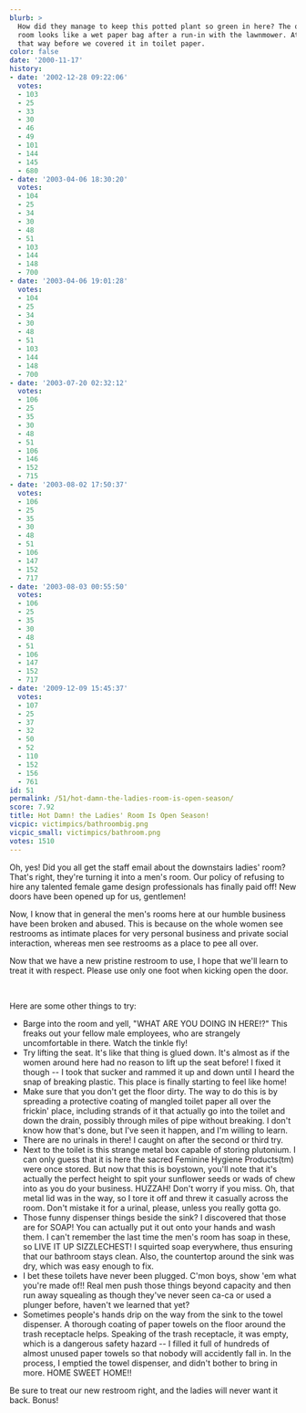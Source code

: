 ```yaml
---
blurb: >
  How did they manage to keep this potted plant so green in here? The one in the men's
  room looks like a wet paper bag after a run-in with the lawnmower. At least it looked
  that way before we covered it in toilet paper.
color: false
date: '2000-11-17'
history:
- date: '2002-12-28 09:22:06'
  votes:
  - 103
  - 25
  - 33
  - 30
  - 46
  - 49
  - 101
  - 144
  - 145
  - 680
- date: '2003-04-06 18:30:20'
  votes:
  - 104
  - 25
  - 34
  - 30
  - 48
  - 51
  - 103
  - 144
  - 148
  - 700
- date: '2003-04-06 19:01:28'
  votes:
  - 104
  - 25
  - 34
  - 30
  - 48
  - 51
  - 103
  - 144
  - 148
  - 700
- date: '2003-07-20 02:32:12'
  votes:
  - 106
  - 25
  - 35
  - 30
  - 48
  - 51
  - 106
  - 146
  - 152
  - 715
- date: '2003-08-02 17:50:37'
  votes:
  - 106
  - 25
  - 35
  - 30
  - 48
  - 51
  - 106
  - 147
  - 152
  - 717
- date: '2003-08-03 00:55:50'
  votes:
  - 106
  - 25
  - 35
  - 30
  - 48
  - 51
  - 106
  - 147
  - 152
  - 717
- date: '2009-12-09 15:45:37'
  votes:
  - 107
  - 25
  - 37
  - 32
  - 50
  - 52
  - 110
  - 152
  - 156
  - 761
id: 51
permalink: /51/hot-damn-the-ladies-room-is-open-season/
score: 7.92
title: Hot Damn! the Ladies' Room Is Open Season!
vicpic: victimpics/bathroombig.png
vicpic_small: victimpics/bathroom.png
votes: 1510
---
```


Oh, yes! Did you all get the staff email about the downstairs ladies'
room? That's right, they're turning it into a men's room. Our policy of
refusing to hire any talented female game design professionals has
finally paid off! New doors have been opened up for us, gentlemen!

Now, I know that in general the men's rooms here at our humble business
have been broken and abused. This is because on the whole women see
restrooms as intimate places for very personal business and private
social interaction, whereas men see restrooms as a place to pee all
over.

Now that we have a new pristine restroom to use, I hope that we'll learn
to treat it with respect. Please use only one foot when kicking open the
door.

&nbsp;

Here are some other things to try:

-   Barge into the room and yell, "WHAT ARE YOU DOING IN HERE!?" This
    freaks out your fellow male employees, who are strangely
    uncomfortable in there. Watch the tinkle fly!
-   Try lifting the seat. It's like that thing is glued down. It's
    almost as if the women around here had no reason to lift up the seat
    before! I fixed it though -- I took that sucker and rammed it up and
    down until I heard the snap of breaking plastic. This place is
    finally starting to feel like home!
-   Make sure that you don't get the floor dirty. The way to do this is
    by spreading a protective coating of mangled toilet paper all over
    the frickin' place, including strands of it that actually go into
    the toilet and down the drain, possibly through miles of pipe
    without breaking. I don't know how that's done, but I've seen it
    happen, and I'm willing to learn.
-   There are no urinals in there! I caught on after the second or
    third try.
-   Next to the toilet is this strange metal box capable of
    storing plutonium. I can only guess that it is here the sacred
    Feminine Hygiene Products(tm) were once stored. But now that this is
    boystown, you'll note that it's actually the perfect height to spit
    your sunflower seeds or wads of chew into as you do your business.
    HUZZAH! Don't worry if you miss. Oh, that metal lid was in the way,
    so I tore it off and threw it casually across the room. Don't
    mistake it for a urinal, please, unless you really gotta go.
-   Those funny dispenser things beside the sink? I discovered that
    those are for SOAP! You can actually put it out onto your hands and
    wash them. I can't remember the last time the men's room has soap in
    these, so LIVE IT UP SIZZLECHEST! I squirted soap everywhere, thus
    ensuring that our bathroom stays clean. Also, the countertop around
    the sink was dry, which was easy enough to fix.
-   I bet these toilets have never been plugged. C'mon boys, show 'em
    what you're made of!! Real men push those things beyond capacity and
    then run away squealing as though they've never seen ca-ca or used a
    plunger before, haven't we learned that yet?
-   Sometimes people's hands drip on the way from the sink to the
    towel dispenser. A thorough coating of paper towels on the floor
    around the trash receptacle helps. Speaking of the trash receptacle,
    it was empty, which is a dangerous safety hazard -- I filled it full
    of hundreds of almost unused paper towels so that nobody will
    accidently fall in. In the process, I emptied the towel dispenser,
    and didn't bother to bring in more. HOME SWEET HOME!!

Be sure to treat our new restroom right, and the ladies will never want
it back. Bonus!